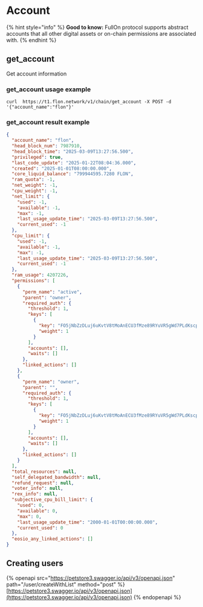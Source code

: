 # Account

{% hint style="info" %}
**Good to know:** FullOn protocol supports abstract accounts that all other digital assets or on-chain permissions are associated with.
{% endhint %}

## get_account
Get account information

### get_account usage example
```shell
curl  https://t1.flon.network/v1/chain/get_account -X POST -d '{"account_name":"flon"}'
```

### get_account result example
```json
{
  "account_name": "flon",
  "head_block_num": 7987910,
  "head_block_time": "2025-03-09T13:27:56.500",
  "privileged": true,
  "last_code_update": "2025-01-22T08:04:36.000",
  "created": "2025-01-01T08:00:00.000",
  "core_liquid_balance": "799944595.7280 FLON",
  "ram_quota": -1,
  "net_weight": -1,
  "cpu_weight": -1,
  "net_limit": {
    "used": -1,
    "available": -1,
    "max": -1,
    "last_usage_update_time": "2025-03-09T13:27:56.500",
    "current_used": -1
  },
  "cpu_limit": {
    "used": -1,
    "available": -1,
    "max": -1,
    "last_usage_update_time": "2025-03-09T13:27:56.500",
    "current_used": -1
  },
  "ram_usage": 4207226,
  "permissions": [
    {
      "perm_name": "active",
      "parent": "owner",
      "required_auth": {
        "threshold": 1,
        "keys": [
          {
            "key": "FO5jNbZzDLuj6uKvtV8tMoAnECU3fMze89RYuVR5gWd7PLdKscp2",
            "weight": 1
          }
        ],
        "accounts": [],
        "waits": []
      },
      "linked_actions": []
    },
    {
      "perm_name": "owner",
      "parent": "",
      "required_auth": {
        "threshold": 1,
        "keys": [
          {
            "key": "FO5jNbZzDLuj6uKvtV8tMoAnECU3fMze89RYuVR5gWd7PLdKscp2",
            "weight": 1
          }
        ],
        "accounts": [],
        "waits": []
      },
      "linked_actions": []
    }
  ],
  "total_resources": null,
  "self_delegated_bandwidth": null,
  "refund_request": null,
  "voter_info": null,
  "rex_info": null,
  "subjective_cpu_bill_limit": {
    "used": 0,
    "available": 0,
    "max": 0,
    "last_usage_update_time": "2000-01-01T00:00:00.000",
    "current_used": 0
  },
  "eosio_any_linked_actions": []
}
```


## Creating users

{% openapi src="https://petstore3.swagger.io/api/v3/openapi.json" path="/user/createWithList" method="post" %}
[https://petstore3.swagger.io/api/v3/openapi.json](https://petstore3.swagger.io/api/v3/openapi.json)
{% endopenapi %}
